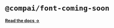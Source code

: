 # `@compai/font-coming-soon`

[**Read the docs &rarr;**](https://components.ai/docs/typefaces/coming-soon)

